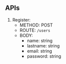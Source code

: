 ## APIs

1. Register:
   - METHOD: POST
   - ROUTE: `/users`
   - BODY:
     - name: string
     - lastname: string
     - email: string
     - password: string
